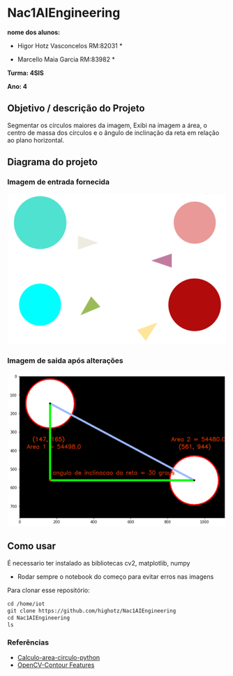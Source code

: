 # Nac1AIEngineering


**nome dos alunos:** 

* Higor Hotz Vasconcelos RM:82031 *

* Marcello Maia Garcia RM:83982 *

**Turma: 4SIS**

**Ano: 4**

## Objetivo / descrição do Projeto

Segmentar os círculos maiores da imagem, Exibi na imagem a área, o centro de massa dos círculos e o ângulo de inclinação da reta em relação ao plano horizontal.

## Diagrama do projeto

### Imagem de entrada fornecida

<img src="/circulo.png" width="550">

### Imagem de saida após alterações

<img src="/output.png" width="550">


## Como usar 

É necessario ter instalado as bibliotecas cv2, matplotlib, numpy 

* Rodar sempre o notebook do começo para evitar erros nas imagens 

Para clonar esse repositório:

    cd /home/iot
    git clone https://github.com/highotz/Nac1AIEngineering
    cd Nac1AIEngineering
    ls


### Referências 

* [Calculo-area-circulo-python](https://www.delftstack.com/pt/howto/python/calculate-slope-python/)
* [OpenCV-Contour Features](https://docs.opencv.org/3.1.0/dd/d49/tutorial_py_contour_features.html)